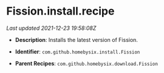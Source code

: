 # Fission.install.recipe

_Last updated 2021-12-23 19:58:08Z_

- **Description**: Installs the latest version of Fission.

- **Identifier**: `com.github.homebysix.install.Fission`

- **Parent Recipes**: `com.github.homebysix.download.Fission`